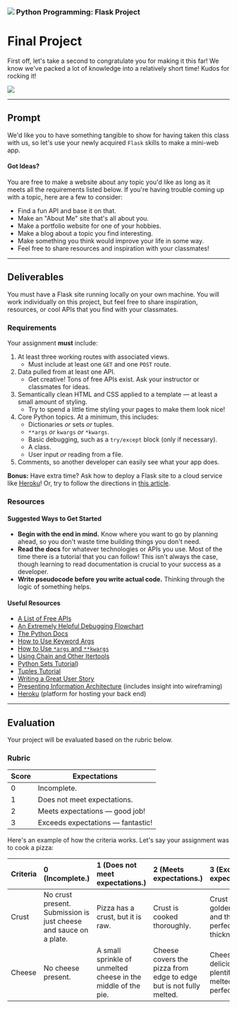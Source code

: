 ### ![](https://ga-dash.s3.amazonaws.com/production/assets/logo-9f88ae6c9c3871690e33280fcf557f33.png) Python Programming: Flask Project

<!---
This assignment was developed by Brandi Butler for the Python 5-day course.

Questions? Comments?
1. Log an issue to this repo to alert me of a problem.
2. Suggest an edit yourself by forking this repo, making edits, and submitting a pull request with your changes back to our master branch.
3. Hit me up on Slack at @brandib.
--->

# Final Project

First off, let's take a second to congratulate you for making it this far! We know we've packed a lot of knowledge into a relatively short time! Kudos for rocking it!

![](https://media.giphy.com/media/OcZp0maz6ALok/giphy.gif)

---

## Prompt

We'd like you to have something tangible to show for having taken this class with us, so let's use your newly acquired `Flask` skills to make a mini-web app.

#### Got Ideas?

You are free to make a website about any topic you'd like as long as it meets all the requirements listed below. If you're having trouble coming up with a topic, here are a few to consider:

* Find a fun API and base it on that.
* Make an "About Me" site that's all about you.
* Make a portfolio website for one of your hobbies.
* Make a blog about a topic you find interesting.
* Make something you think would improve your life in some way.
* Feel free to share resources and inspiration with your classmates!

---

## Deliverables

You must have a Flask site running locally on your own machine. You will work individually on this project, but feel free to share inspiration, resources, or cool APIs that you find with your classmates.

### Requirements

Your assignment **must** include:

1. At least three working routes with associated views.
   - Must include at least one `GET` and one `POST` route.
2. Data pulled from at least one API.
   - Get creative! Tons of free APIs exist. Ask your instructor or classmates for ideas.
3. Semantically clean HTML and CSS applied to a template — at least a small amount of styling.
   - Try to spend a little time styling your pages to make them look nice!
4. Core Python topics. At a minimum, this includes:
      - Dictionaries *or* sets *or* tuples.
      - `**args` *or* `kwargs` *or* `*kwargs`.
      - Basic debugging, such as a `try/except` block (only if necessary).
      - A class.
      - User input *or* reading from a file.
5. Comments, so another developer can easily see what your app does.

**Bonus:** Have extra time? Ask how to deploy a Flask site to a cloud service like [Heroku](https://heroku.com/)! Or, try to follow the directions in [this article](https://medium.com/the-andela-way/deploying-a-python-flask-app-to-heroku-41250bda27d0).

### Resources

#### Suggested Ways to Get Started

* **Begin with the end in mind.** Know where you want to go by planning ahead, so you don't waste time building things you don't need.
* **Read the docs** for whatever technologies or APIs you use. Most of the time there is a tutorial that you can follow! This isn't always the case, though learning to read documentation is crucial to your success as a developer.
* **Write pseudocode before you write actual code.** Thinking through the logic of something helps.

#### Useful Resources

- [A List of Free APIs](http://www.programmableweb.com/apis/directory)
- [An Extremely Helpful Debugging Flowchart](https://www.dropbox.com/s/cqsxfws52gulkyx/drawing.pdf)
- [The Python Docs](https://docs.python.org)
- [How to Use Keyword Args](http://treyhunner.com/2018/04/keyword-arguments-in-python/)
- [How to Use `*args` and `**kwargs`](https://www.digitalocean.com/community/tutorials/how-to-use-args-and-kwargs-in-python-3)
- [Using Chain and Other Itertools](http://programeveryday.com/post/using-python-itertools-to-save-memory/)
- [Python Sets Tutorial](https://www.learnpython.org/en/Sets))
- [Tuples Tutorial](http://openbookproject.net/thinkcs/python/english3e/tuples.html)
- [Writing a Great User Story](https://help.rallydev.com/writing-great-user-story)
- [Presenting Information Architecture](http://webstyleguide.com/wsg3/3-information-architecture/4-presenting-information.html) (includes insight into wireframing)
- [Heroku](https://heroku.com/) (platform for hosting your back end)


---

## Evaluation

Your project will be evaluated based on the rubric below.

### Rubric

| Score | Expectations |
| ----- | ---------------------------------------------------- |
| 0 | Incomplete. |
| 1 | Does not meet expectations. |
| 2 | Meets expectations — good job! |
| 3 | Exceeds expectations — fantastic! |


Here's an example of how the criteria works. Let's say your assignment was to cook a pizza:

Criteria | **0** (Incomplete.) | **1** (Does not meet expectations.) | **2** (Meets expectations.) | **3** (Exceeds expectations.) |
:--- | :--- | :--- | :--- | :---
Crust | No crust present. Submission is just cheese and sauce on a plate. | Pizza has a crust, but it is raw. | Crust is cooked thoroughly.| Crust is golden brown and the perfect thickness.
Cheese | No cheese present. | A small sprinkle of unmelted cheese in the middle of the pie. | Cheese covers the pizza from edge to edge but is not fully melted. | Cheese is delicious, plentiful, and melted to perfection.
